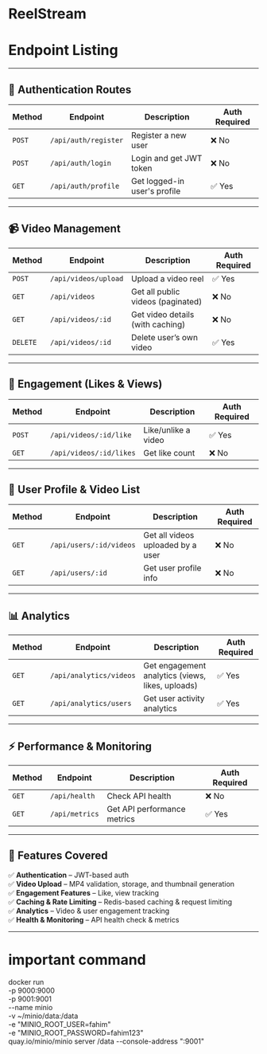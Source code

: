 # ReelStream

# Endpoint Listing
---

## **🔐 Authentication Routes**
| Method | Endpoint         | Description              | Auth Required |
|--------|----------------|-------------------------|--------------|
| `POST` | `/api/auth/register` | Register a new user | ❌ No |
| `POST` | `/api/auth/login` | Login and get JWT token | ❌ No |
| `GET` | `/api/auth/profile` | Get logged-in user's profile | ✅ Yes |

---

## **📹 Video Management**
| Method | Endpoint | Description | Auth Required |
|--------|---------|-------------|--------------|
| `POST` | `/api/videos/upload` | Upload a video reel | ✅ Yes |
| `GET` | `/api/videos` | Get all public videos (paginated) | ❌ No |
| `GET` | `/api/videos/:id` | Get video details (with caching) | ❌ No |
| `DELETE` | `/api/videos/:id` | Delete user’s own video | ✅ Yes | 

---

## **🎥 Engagement (Likes & Views)**
| Method | Endpoint | Description | Auth Required |
|--------|---------|-------------|--------------|
| `POST` | `/api/videos/:id/like` | Like/unlike a video | ✅ Yes |
| `GET` | `/api/videos/:id/likes` | Get like count | ❌ No |

---

## **👤 User Profile & Video List**
| Method | Endpoint | Description | Auth Required |
|--------|---------|-------------|--------------|
| `GET` | `/api/users/:id/videos` | Get all videos uploaded by a user | ❌ No |
| `GET` | `/api/users/:id` | Get user profile info | ❌ No |

---

## **📊 Analytics**
| Method | Endpoint | Description | Auth Required |
|--------|---------|-------------|--------------|
| `GET` | `/api/analytics/videos` | Get engagement analytics (views, likes, uploads) | ✅ Yes |
| `GET` | `/api/analytics/users` | Get user activity analytics | ✅ Yes |

---

## **⚡ Performance & Monitoring**
| Method | Endpoint | Description | Auth Required |
|--------|---------|-------------|--------------|
| `GET` | `/api/health` | Check API health | ❌ No |
| `GET` | `/api/metrics` | Get API performance metrics | ✅ Yes |

---

## **🚀 Features Covered**
✅ **Authentication** – JWT-based auth  
✅ **Video Upload** – MP4 validation, storage, and thumbnail generation  
✅ **Engagement Features** – Like, view tracking  
✅ **Caching & Rate Limiting** – Redis-based caching & request limiting  
✅ **Analytics** – Video & user engagement tracking  
✅ **Health & Monitoring** – API health check & metrics  

---

# important command

docker run \
  -p 9000:9000 \
  -p 9001:9001 \
  --name minio \
  -v ~/minio/data:/data \
  -e "MINIO_ROOT_USER=fahim" \
  -e "MINIO_ROOT_PASSWORD=fahim123" \
  quay.io/minio/minio server /data --console-address ":9001"
